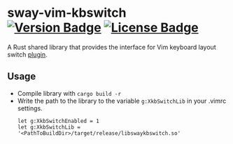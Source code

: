 # sway-vim-kbswitch &emsp; [![Version Badge]][crates.io] [![License Badge]][license]

[Version Badge]: https://img.shields.io/crates/v/libswaykbswitch.svg
[crates.io]: https://crates.io/crates/libswaykbswitch
[License Badge]: https://img.shields.io/crates/l/libswaykbswitch.svg
[license]: https://github.com/khaser/sway-vim-kbswitch/blob/master/LICENSE.md

A Rust shared library that provides the interface for Vim keyboard layout switch [plugin](https://github.com/lyokha/vim-xkbswitch).

## Usage 
- Compile library with ``cargo build -r``
- Write the path to the library to the variable `g:XkbSwitchLib` in your .vimrc settings.
  ```
  let g:XkbSwitchEnabled = 1
  let g:XkbSwitchLib = '<PathToBuildDir>/target/release/libswaykbswitch.so'
  ```

